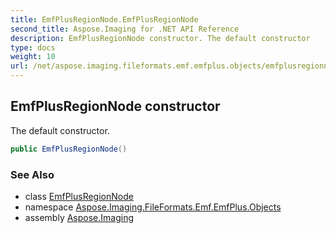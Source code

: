 ```yaml
---
title: EmfPlusRegionNode.EmfPlusRegionNode
second_title: Aspose.Imaging for .NET API Reference
description: EmfPlusRegionNode constructor. The default constructor
type: docs
weight: 10
url: /net/aspose.imaging.fileformats.emf.emfplus.objects/emfplusregionnode/emfplusregionnode/
---
```

## EmfPlusRegionNode constructor

The default constructor.

```csharp
public EmfPlusRegionNode()
```

### See Also

* class [EmfPlusRegionNode](../)
* namespace [Aspose.Imaging.FileFormats.Emf.EmfPlus.Objects](../../emfplusregionnode/)
* assembly [Aspose.Imaging](../../../)



